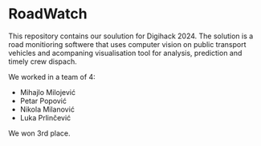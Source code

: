 # RoadWatch

This repository contains our soulution for Digihack 2024. The solution is a road monitioring softwere that uses computer vision on public transport vehicles and acompaning visualisation tool for analysis, prediction and timely crew dispach.

We worked in a team of 4:
- Mihajlo Milojević
- Petar Popović
- Nikola Milanović
- Luka Prlinčević

We won 3rd place.
